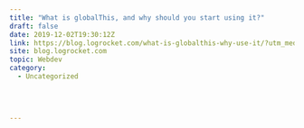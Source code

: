 ```yaml
---
title: "What is globalThis, and why should you start using it?"
draft: false
date: 2019-12-02T19:30:12Z
link: https://blog.logrocket.com/what-is-globalthis-why-use-it/?utm_medium=RSS&utm_source=hune
site: blog.logrocket.com
topic: Webdev
category:
  - Uncategorized
  
   
  

---
```

